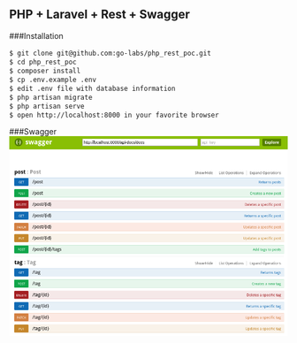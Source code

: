 ## PHP + Laravel + Rest + Swagger

###Installation

	$ git clone git@github.com:go-labs/php_rest_poc.git
	$ cd php_rest_poc
	$ composer install
	$ cp .env.example .env
	$ edit .env file with database information
	$ php artisan migrate
	$ php artisan serve
	$ open http://localhost:8000 in your favorite browser

###Swagger
![Swagger UI](https://raw.githubusercontent.com/go-labs/php_rest_poc/master/swagger_ui.png "Swagger UI")
